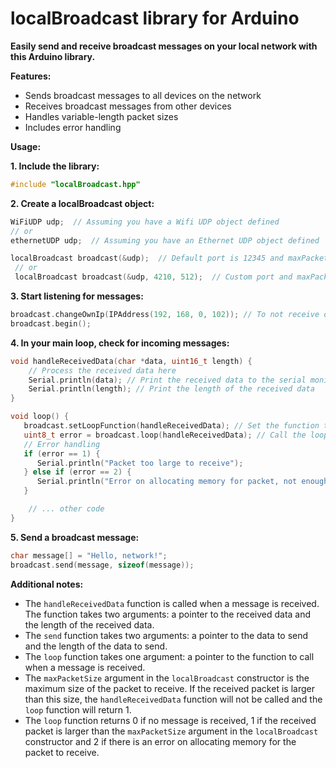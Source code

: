 # localBroadcast library for Arduino

**Easily send and receive broadcast messages on your local network with this Arduino library.**

**Features:**

- Sends broadcast messages to all devices on the network
- Receives broadcast messages from other devices
- Handles variable-length packet sizes
- Includes error handling

**Usage:**

**1. Include the library:**

   ```c++
   #include "localBroadcast.hpp"
   ```

**2. Create a localBroadcast object:**

   ```c++
   WiFiUDP udp;  // Assuming you have a Wifi UDP object defined
   // or
   ethernetUDP udp;  // Assuming you have an Ethernet UDP object defined
   
   localBroadcast broadcast(&udp);  // Default port is 12345 and maxPacketSize to receive is 255
    // or
    localBroadcast broadcast(&udp, 4210, 512);  // Custom port and maxPacketSize to receive
   ```

**3. Start listening for messages:**

   ```c++
   broadcast.changeOwnIp(IPAddress(192, 168, 0, 102)); // To not receive own messages, set the IP address of the device
   broadcast.begin();
   ```

**4. In your main loop, check for incoming messages:**

   ```c++
   void handleReceivedData(char *data, uint16_t length) {
       // Process the received data here
       Serial.println(data); // Print the received data to the serial monitor
       Serial.println(length); // Print the length of the received data
   }

   void loop() {
      broadcast.setLoopFunction(handleReceivedData); // Set the function to call when a message is received, this is not mandatory if you have already set it with the loop function
      uint8_t error = broadcast.loop(handleReceivedData); // Call the loop function if a message is received, the function to call is not mandatory if you have already set it with setLoopFunction
      // Error handling
      if (error == 1) {
         Serial.println("Packet too large to receive");
      } else if (error == 2) {
         Serial.println("Error on allocating memory for packet, not enough memory");
      }

       // ... other code
   }
   ```

**5. Send a broadcast message:**

   ```c++
   char message[] = "Hello, network!";
   broadcast.send(message, sizeof(message));
   ```

**Additional notes:**

- The `handleReceivedData` function is called when a message is received. The function takes two arguments: a pointer to the received data and the length of the received data.
- The `send` function takes two arguments: a pointer to the data to send and the length of the data to send.
- The `loop` function takes one argument: a pointer to the function to call when a message is received.
- The `maxPacketSize` argument in the `localBroadcast` constructor is the maximum size of the packet to receive. If the received packet is larger than this size, the `handleReceivedData` function will not be called and the `loop` function will return 1.
- The `loop` function returns 0 if no message is received, 1 if the received packet is larger than the `maxPacketSize` argument in the `localBroadcast` constructor and 2 if there is an error on allocating memory for the packet to receive.